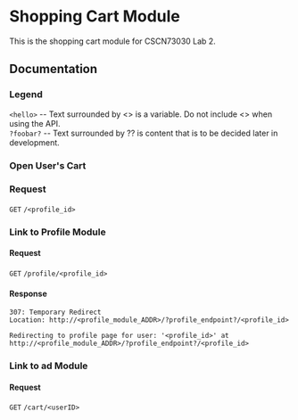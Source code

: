 # Shopping Cart Module

This is the shopping cart module for CSCN73030 Lab 2. 

## Documentation

### Legend
`<hello>` -- Text surrounded by <> is a variable. Do not include <> when using the API.<br>
`?foobar?` -- Text surrounded by ?? is content that is to be decided later in development. 


### Open User's Cart
### Request
`GET` `/<profile_id>`

### Link to Profile Module
#### Request
`GET`  `/profile/<profile_id>`
#### Response
```
307: Temporary Redirect
Location: http://<profile_module_ADDR>/?profile_endpoint?/<profile_id>

Redirecting to profile page for user: '<profile_id>' at http://<profile_module_ADDR>/?profile_endpoint?/<profile_id>
```



### Link to ad Module
#### Request
`GET`  `/cart/<userID>`



